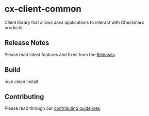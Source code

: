# cx-client-common
Client library that allows Java applications to interact with Checkmarx products.

## Release Notes
Please read latest features and fixes from the [Releases](https://github.com/checkmarx-ltd/Cx-Client-Common/releases/latest).

## Build
mvn clean install


## Contributing
Please read through our [contributing guidelines](CONTRIBUTING.md).
